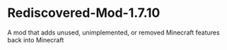 Rediscovered-Mod-1.7.10
=======================

A mod that adds unused, unimplemented, or removed Minecraft features back into Minecraft
